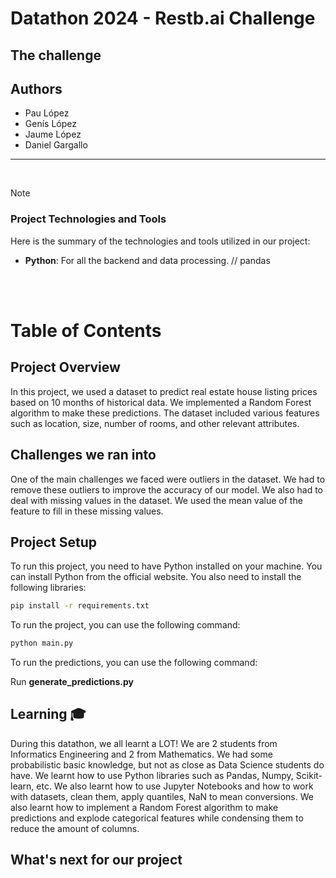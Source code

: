 # Datathon 2024 - Restb.ai Challenge


## The challenge 



## Authors  
- Pau López
- Genís López
- Jaume López
- Daniel Gargallo

---
<br>

>[!NOTE]  
> ### Project Technologies and Tools
> Here is the summary of the technologies and tools utilized in our project: 
> - **Python**: For all the backend and data processing.
// pandas




<br><br>
# Table of Contents


<a name="project-ov"></a>
## Project Overview

In this project, we used a dataset to predict real estate house listing prices based on 10 months of historical data. We implemented a Random Forest algorithm to make these predictions. The dataset included various features such as location, size, number of rooms, and other relevant attributes.

<a name="callenge"></a>
## Challenges we ran into

One of the main challenges we faced were outliers in the dataset. We had to remove these outliers to improve the accuracy of our model. We also had to deal with missing values in the dataset. We used the mean value of the feature to fill in these missing values.

<a name="project-setup"></a>
## Project Setup

To run this project, you need to have Python installed on your machine. You can install Python from the official website. You also need to install the following libraries:

```bash
pip install -r requirements.txt
```

To run the project, you can use the following command:

```bash
python main.py
```
To run the predictions, you can use the following command:

Run **generate_predictions.py**


<a name="learning"></a>
## Learning 🎓
During this datathon, we all learnt a LOT! We are 2 students from Informatics Engineering and 2 from Mathematics. 
We had some probabilistic basic knowledge, but not as close as Data Science students do have. We learnt how to use Python libraries such as Pandas, Numpy, Scikit-learn, etc. We also learnt how to use Jupyter Notebooks and how to work with datasets, clean them, apply quantiles, NaN to mean conversions. We also learnt how to implement a Random Forest algorithm to make predictions and explode categorical features while condensing them to reduce the amount of columns.

<a name="next"></a>
## What's next for our project
